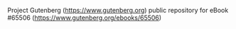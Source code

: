 Project Gutenberg (https://www.gutenberg.org) public repository for
eBook #65506 (https://www.gutenberg.org/ebooks/65506)
